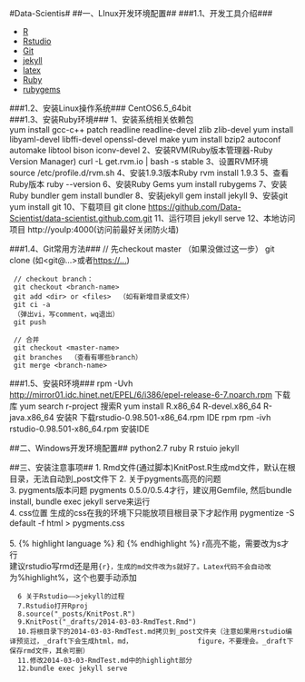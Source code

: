 #Data-Scientis#
##一、LInux开发环境配置##
###1.1、开发工具介绍###
- [R](http://www.r-project.org/ "R")
- [Rstudio](https://www.rstudio.com/ "rstudio")
- [Git](http://git-scm.com/docs "Git")
- [jekyll](http://jekyllrb.com/ "jekyll")
- [latex](http://www.latex-project.org/ "latex")
- [Ruby](https://www.ruby-lang.org/zh_cn/ "Ruby")
- [rubygems](http://rubygems.org/ "rubygems")  

###1.2、安装Linux操作系统###
     CentOS6.5_64bit  
###1.3、安装Ruby环境###
     1、安装系统相关依赖包  
     yum install gcc-c++ patch readline readline-devel zlib zlib-devel 
     yum install libyaml-devel libffi-devel openssl-devel make 
     yum install bzip2 autoconf automake libtool bison iconv-devel
     2、安装RVM(Ruby版本管理器-Ruby Version Manager)
     curl -L get.rvm.io | bash -s stable
     3、设置RVM环境
     source /etc/profile.d/rvm.sh
     4、安装1.9.3版本Ruby
     rvm install 1.9.3
     5、查看Ruby版本
     ruby --version
     6、安装Ruby Gems
     yum install rubygems
     7、安装Ruby bundler
     gem install bundler
     8、安装jekyll
     gem install jekyll
     9、安装git
     yum install git
     10、下载项目
     git clone https://github.com/Data-Scientist/data-scientist.github.com.git
     11、运行项目
     jekyll serve
     12、本地访问项目
     http://youIp:4000(访问前最好关闭防火墙)    
     
###1.4、Git常用方法###
     // 先checkout master （如果没做过这一步）
     git clone <git-repos-url> (如<git@...>或者<https://...>)

     // checkout branch：
     git checkout <branch-name>
     git add <dir> or <files>  （如有新增目录或文件）
     git ci -a
     （弹出vi，写comment，wq退出）
     git push

     // 合并 
     git checkout <master-name>
     git branches  （查看有哪些branch）
     git merge <branch-name>

###1.5、安装R环境###
     rpm -Uvh http://mirror01.idc.hinet.net/EPEL/6/i386/epel-release-6-7.noarch.rpm  下载库
     yum search r-project 搜索R
     yum install R.x86_64 R-devel.x86_64 R-java.x86_64 安装R
     下载rstudio-0.98.501-x86_64.rpm IDE rpm
     rpm -ivh rstudio-0.98.501-x86_64.rpm 安装IDE

     
##二、Windows开发环境配置##
	python2.7
	ruby
	R
	rstuio
	jekyll
	
##三、安装注意事项##
      1. Rmd文件(通过脚本)KnitPost.R生成md文件，默认在根目录，无法自动到_post文件下
      2. 关于pygments高亮的问题							
      3. pygments版本问题	pygments 0.5.0/0.5.4才行，建议用Gemfile, 然后bundle install, bundle exec jekyll          serve来运行						
      4. css位置	生成的css在我的环境下只能放项目根目录下才起作用 pygmentize -S default -f html > pygments.css
       <head>						
	  <link rel="stylesheet" href="/pygments.css">					
      5. {% highlight language %} 和 {% endhighlight %}	r高亮不能，需要改为s才行				
       建议rstudio写rmd还是用```{r}，生成的md文件改为s就好了。Latex代码不会自动改```为%highlight%，这个也要手动添加						
								
      6 关于Rstudio——>jekyll的过程							
      7.Rstudio打开Rproj						
      8.source("_posts/KnitPost.R")						
      9.KnitPost("_drafts/2014-03-03-RmdTest.Rmd")						
      10.将根目录下的2014-03-03-RmdTest.md拷贝到_post文件夹（注意如果用rstudio编译预览过，_draft下会生成html，md，                figure，不要理会。_draft下保存rmd文件，其余可删）	   
      11.修改2014-03-03-RmdTest.md中的highlight部分						
      12.bundle exec jekyll serve						

